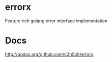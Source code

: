 # errorx
Feature rich golang error interface implementation


# Docs
http://godoc.org/github.com/c2h5oh/errorx
